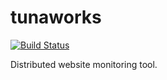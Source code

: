 # tunaworks

[![Build Status](https://travis-ci.com/z4yx/tunaworks.svg?branch=master)](https://travis-ci.com/z4yx/tunaworks)

Distributed website monitoring tool.


